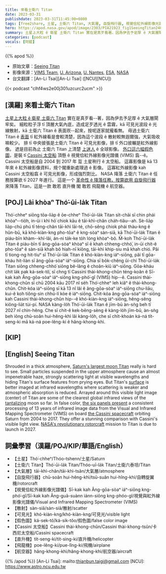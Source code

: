 ```yaml
---
title: 來看土衛六 Titan
date: 2023-03-31
publishdate: 2023-03-31T11:45:00+0800
tags: [free2share, 土星, 土衛六 Titan, 大氣層, 自旋飛行器, 視覺佮紅外線影像光譜儀, VIMS, 散射, 假色圖, Cassini 太空船, 直升機, 飛龍機, 航空器]
hero: https://apod.nasa.gov/apod/image/2303/PIA21923_fig1SeeingTitan2400.jpg
summary: 土星上大粒 ê 衛星 土衛六 Titan 實在是真歹看著，因為伊去予足厚 ê 大氣層閘牢矣。
categories: [podcast]
vocals: [阿錕]
---
```


{{% apod %}}

- 原始文章：[Seeing Titan](https://apod.nasa.gov/apod/ap230331.html)
- 影像來源：[VIMS Team](http://wwwvims.lpl.arizona.edu/), [U. Arizona](http://pirlwww.lpl.arizona.edu/), [U. Nantes](http://www.univ-nantes.fr/), [ESA](http://www.esa.int/), [NASA](http://www.nasa.gov/)
- 台文翻譯：[An-Li Tsai][An-Li Tsai] ([NCU][NCU])

{{< podcast "clhf4ws2e00j301uzcurc2ucm" >}}

## [漢羅] 來看土衛六 Titan
[土星上大粒 ê 衛星 土衛六 Titan][Saturn's largest moon Titan] 實在是真歹看--著，因為伊去予足厚 ê 大氣層閘牢矣。
細粒粒子浮 tī 頂層大氣內底，造成足歹透光 ê 雲霧，kā 可見光波段 ê 光線散射，kā 土衛六 Titan ê 表面崁--起來，按呢逐家就攏看無。
毋過土衛六 Titan ê [表面][surface] tī 紅外線看是會較清楚，因為這个波段 ê 散射較無遐爾強，大氣吸收嘛較少。
排 tī 中央彼張是土衛六 Titan ê 可見光影像，排 tī 外口彼輾是紅外線影像。
遮是目前為止 土衛六 Titan 上清楚 [上迷人][tantalizing] ê 全球影像。
[外口這六幅假色圖][the six panels present]，是裝 tī [Cassini 太空船][the Cassini spacecraft] 頂懸 ê 視覺佮紅外線影像光譜儀 (VIMS) 翕--ê。
Cassini 太空船是自 2004 到 2017 年 踅 土星咧行 ê 太空船。
這寡影像是 kā 13 年來 ê 紅外線影像資料，規个閣重新處理過 ê 影像。
這寡紅外線影像 kah Cassini 太空船翕 ê 可見光影像，形成強烈對比。
NASA 降落 土衛六 Titan ê 任務按算欲 tī 2027 年進行。
這是一个 [革命性 ê 降落任務，按算欲用 自旋飛行器][NASA's revolutionary rotorcraft] 來降落 Titan，這是一款 敢若 直升機 閣 敢若 飛龍機 ê 航空器。

## [POJ] Lâi khòaⁿ Thó͘-ūi-la̍k Titan
Thó͘-chheⁿ siōng tōa-lia̍p ê ōe-chheⁿ Thó͘-ūi-la̍k Titan si̍t-chāi sī chin phái khòaⁿ--tio̍h, in-ūi i khì hō͘ chiok kāu ê tāi-khì-chân cha̍h-tiâu--ah.
Sè-lia̍p lia̍p-chú phú tī téng-chân tāi-khì lāi-té, chō-sêng chiok phái thàu-kng ê hûn-bū, kā khó-kiàn-kng pho-tōaⁿ ê kng-sòaⁿ sàn-siā, kā Thó͘-ūi-la̍k Titan ê piáu-bīn khàm--khí-lâi, án-ni ta̍k-ke to̍h lóng khòaⁿ-bô.
M̄-koh Thó͘-ūi-la̍k Titan ê piáu-bīn tī âng-gōa-sòaⁿ khòaⁿ sī ē khah chheng-chhó͘, in-ūi chit-ê pho-tōaⁿ ê sàn-siā khah bô hiah-nī kiông, tāi-khì khip-siu mā khah chió.
Pâi tī tiong-ng hit-tiuⁿ sī Thó͘-ūi-la̍k Titan ê khó-kiàn-kng iáⁿ-siōng, pâi tī gōa-kháu hit-liàn sī âng-gōa-sòaⁿ iáⁿ-siōng.
Chia sī bo̍k-chêng ûi-chí Thó͘-ūi-la̍k Titan siōng chheng-chhó͘ siōng bê-lâng ê choân-kiû iáⁿ-siōng.
Gōa-kháu chit la̍k pak ká-sek-tô͘, sī chng tī Cassini thài-khong-chûn téng-koân ê Sī-kak kah Âng-gōa-sòaⁿ iáⁿ-siōng kng-phó͘-gî (VIMS) hip--ê.
Cassini thài-khong-chûn sī chū 2004 kāu 2017 nî se̍h Thó͘-chheⁿ leh kiâⁿ ê thài-khong-chûn.
Chit-kóa iáⁿ-siōng sī kā 13 nî lâi ê âng-gōa-sòaⁿ iáⁿ-siōng chu-liāu, kui-ê koh tiông-sin chhú-lí kòe ê iáⁿ-siōng.
Chit-kóa âng-gōa-sòaⁿ iáⁿ-siōng kah Cassini thài-khong-chûn hip--ê khó-kiàn-kng iáⁿ-siōng, hêng-sêng kiông-lia̍t tùi-pí.
NASA kàng-lo̍h Thó͘-ūi-la̍k Titan ê jīm-bū àn-sǹg beh tī 2027 nî chìn-hêng.
Che sī chit-ê kek-bēng-sèng ê kàng-lo̍h jīm-bū, àn-sǹg beh iōng chū-soân hui-hêng-khì lâi kàng-lo̍h, che sī chi̍t-khoán ká-ná ti̍t-seng-ki mā ká-ná poe-lêng-ki ê hâng-khong-khì.



## [KIP] 



## [English] Seeing Titan
Shrouded in a thick atmosphere, [Saturn's largest moon Titan][Saturn's largest moon Titan] really is hard to see.
Small particles suspended in the upper atmosphere cause an almost impenetrable haze, strongly scattering light at visible wavelengths and hiding Titan's surface features from prying eyes.
But Titan's [surface][surface] is better imaged at infrared wavelengths where scattering is weaker and atmospheric absorption is reduced.
Arrayed around this visible light image (center) of Titan are some of the clearest global infrared views of the [tantalizing][tantalizing] moon so far.
In false color, [the six panels present][the six panels present] a consistent processing of 13 years of infrared image data from the Visual and Infrared Mapping Spectrometer (VIMS) on board [the Cassini spacecraft][the Cassini spacecraft] orbiting Saturn from 2004 to 2017.
They offer a stunning comparison with Cassini's visible light view.
[NASA's revolutionary rotorcraft][NASA's revolutionary rotorcraft] mission to Titan is due to launch in 2027.

## 詞彙學習（漢羅/POJ/KIP/華語/English）
- 【土星】Thó͘-chheⁿ/Thóo-tshenn/土星/Saturn
- 【土衛六 Titan】Thó͘-ūi-la̍k Titan/Thóo-uī-la̍k Titan/土衛六泰坦/Titan
- 【大氣層】tāi-khì-chân/tāi-khì-tsân/大氣層/atmosphere
- 【自旋飛行器】chū-soân hui-hêng-khì/tsū-suân hui-hîng-khì/自轉旋翼機/rotorcraft
- 【視覺佮紅外線影像光譜儀】Sī-kak kah Âng-gōa-sòaⁿ iáⁿ-siōng kng-phó͘-gî/Sī-kak kah Âng-guā-suànn iánn-siōng kng-phóo-gî/視覺與紅外線影像光譜儀/Visual and Infrared Mapping Spectrometer (VIMS)
- 【散射】sàn-siā/sàn-siā/散射/scatter
- 【可見光】khó-kiàn-kng/khó-kiàn-kng/可見光/visible light
- 【假色圖】ká-sek-tô͘/ká-sik-tôo/假色圖/false color image
- 【Cassini 太空船】Cassini thài-khong-chûn/Cassini thài-khong-tsûn/卡西尼太空船/Cassini spacecraft
- 【直升機】ti̍t-seng-ki/ti̍t-sing-ki/直升機/helicopter
- 【飛龍機】poe-lêng-ki/pue-lîng-ki/飛機/airplane
- 【航空器】hâng-khong-khì/hâng-khong-khì/航空器/aircraft


{{% /apod %}}
[An-Li Tsai]: mailto:thianbun.taigi@gmail.com
[NCU]: https://www.astro.ncu.edu.tw

[copyright]: https://apod.nasa.gov/apod/fap/lib/about_apod.html#srapply
[License]: https://creativecommons.org/licenses/by/2.0/


[Saturn's largest moon Titan]:https://solarsystem.nasa.gov/moons/saturn-moons/titan/in-depth/
[surface]:https://apod.nasa.gov/apod/ap150116.html
[tantalizing]:https://apod.nasa.gov/apod/ap140919.html
[the six panels present]:https://photojournal.jpl.nasa.gov/catalog/PIA21923
[the Cassini spacecraft]:https://solarsystem.nasa.gov/missions/cassini/overview/
[NASA's revolutionary rotorcraft]:https://www.nasa.gov/dragonfly
